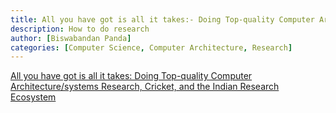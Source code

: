 ```yaml
---
title: All you have got is all it takes:- Doing Top-quality Computer Architecture/systems Research, Cricket, and the Indian Research Ecosystem
description: How to do research
author: [Biswabandan Panda]
categories: [Computer Science, Computer Architecture, Research]
---
```


[All you have got is all it takes: Doing Top-quality Computer Architecture/systems Research, Cricket, and the Indian Research Ecosystem](https://biswabandan.medium.com/all-you-have-got-is-all-it-takes-doing-top-quality-computer-architecture-systems-research-2573dc3bda02)
